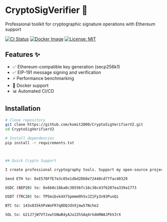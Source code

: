 # CryptoSigVerifier 🔐

Professional toolkit for cryptographic signature operations with Ethereum support

[![CI Status](https://github.com/komit2000/CryptoSigVerifierV2/workflows/CI/badge.svg)](https://github.com/komit2000/CryptoSigVerifierV2/actions)
[![Docker Image](https://img.shields.io/docker/v/komit2000/CryptoSigVerifierV2?sort=semver)](https://hub.docker.com/r/komit2000/CryptoSigVerifierV2)
[![License: MIT](https://img.shields.io/badge/License-MIT-yellow.svg)](https://opensource.org/licenses/MIT)

## Features ✨
- ✅ Ethereum-compatible key generation (secp256k1)
- ✅ EIP-191 message signing and verification
- ⚡ Performance benchmarking
- 🐳 Docker support
- 📊 Automated CI/CD

## Installation
```bash
# Clone repository
git clone https://github.com/komit2000/CryptoSigVerifierV2.git
cd CryptoSigVerifierV2

# Install dependencies
pip install -r requirements.txt



## Quick Crypto Support

I create professional cryptography tools. Support my open-source project!

Send ETH to: 0xE578FfE7e3c05e1dbd2D68e72440cd77fac40329

USDC (BEP20) to: 0x6b0c18ba0c30556fc16c38c43f6207ea339a1773

USDT (TRC20) to: TP5mibvk4X7Spmmm9hSvJZ1Fy3n93PunQi

BTC to: 143x835kXPxWoFR7q8DQJdVXjmw57Nche2

SOL to: G21J7jW7VTJxwtGNwB4yAJo22hSAq4rkdmRWAJPkVJrX
